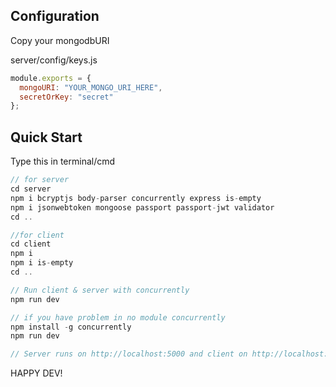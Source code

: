 ## Configuration

Copy your mongodbURI

server/config/keys.js

```javascript
module.exports = {
  mongoURI: "YOUR_MONGO_URI_HERE",
  secretOrKey: "secret"
};
```

## Quick Start

Type this in terminal/cmd

```javascript
// for server
cd server
npm i bcryptjs body-parser concurrently express is-empty 
npm i jsonwebtoken mongoose passport passport-jwt validator
cd ..

//for client
cd client
npm i
npm i is-empty
cd ..

// Run client & server with concurrently
npm run dev

// if you have problem in no module concurrently
npm install -g concurrently 
npm run dev

// Server runs on http://localhost:5000 and client on http://localhost:3000
```
HAPPY DEV!